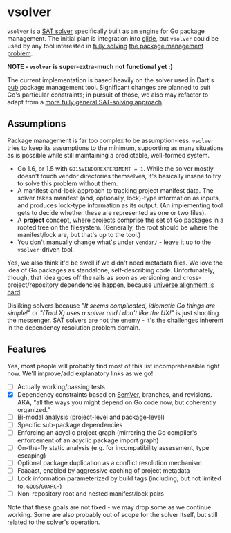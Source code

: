 # vsolver

`vsolver` is a
[SAT solver](https://www.wikiwand.com/en/Boolean_satisfiability_problem)
specifically built as an engine for Go package management. The initial
plan is integration into
[glide](https://github.com/Masterminds/glide), but `vsolver` could be
used by any tool interested in
[fully solving](www.mancoosi.org/edos/manager/)
[the package management problem](https://medium.com/@sdboyer/so-you-want-to-write-a-package-manager-4ae9c17d9527).

**NOTE - `vsolver` is super-extra-much not functional yet :)**

The current implementation is based heavily on the solver used in
Dart's
[pub](https://github.com/dart-lang/pub/tree/master/lib/src/solver)
package management tool. Significant changes are planned to suit Go's
particular constraints; in pursuit of those, we also may refactor to
adapt from a
[more fully general SAT-solving approach](https://github.com/openSUSE/libsolv).

## Assumptions

Package management is far too complex to be assumption-less. `vsolver`
tries to keep its assumptions to the minimum, supporting as many
situations as is possible while still maintaining a predictable,
well-formed system.

* Go 1.6, or 1.5 with `GO15VENDOREXPERIMENT = 1`. While the solver
  mostly doesn't touch vendor directories themselves, it's basically
  insane to try to solve this problem without them.
* A manifest-and-lock approach to tracking project manifest data. The
  solver takes manifest (and, optionally, lock)-type information as
  inputs, and produces lock-type information as its output. (An
  implementing tool gets to decide whether these are represented as
  one or two files).
* A **project** concept, where projects comprise the set of Go
  packages in a rooted tree on the filesystem. (Generally, the root
  should be where the manifest/lock are, but that's up to the tool.)
* You don't manually change what's under `vendor/` - leave it up to
  the `vsolver`-driven tool.

Yes, we also think it'd be swell if we didn't need metadata files. We
love the idea of Go packages as standalone, self-describing
code. Unfortunately, though, that idea goes off the rails as soon as
versioning and cross-project/repository dependencies happen, because
[universe alignment is hard](https://medium.com/@sdboyer/so-you-want-to-write-a-package-manager-4ae9c17d9527).

Disliking solvers because *"It seems complicated, idiomatic Go things
are simple!"* or *"(Tool X) uses a solver and I don't like the UX!"*
is just shooting the messenger. SAT solvers are not the enemy - it's
the challenges inherent in the dependency resolution problem domain.

## Features

Yes, most people will probably find most of this list incomprehensible
right now. We'll improve/add explanatory links as we go!

* [ ] Actually working/passing tests
* [x] Dependency constraints based on [SemVer](http://semver.org/),
      branches, and revisions. AKA, "all the ways you might depend on
      Go code now, but coherently organized."
* [ ] Bi-modal analysis (project-level and package-level)
* [ ] Specific sub-package dependencies
* [ ] Enforcing an acyclic project graph (mirroring the Go compiler's
      enforcement of an acyclic package import graph)
* [ ] On-the-fly static analysis (e.g. for incompatibility assessment,
      type escaping)
* [ ] Optional package duplication as a conflict resolution mechanism
* [ ] Faaaast, enabled by aggressive caching of project metadata
* [ ] Lock information parameterized by build tags (including, but not
      limited to, `GOOS`/`GOARCH`)
* [ ] Non-repository root and nested manifest/lock pairs

Note that these goals are not fixed - we may drop some as we continue
working. Some are also probably out of scope for the solver itself,
but still related to the solver's operation.
